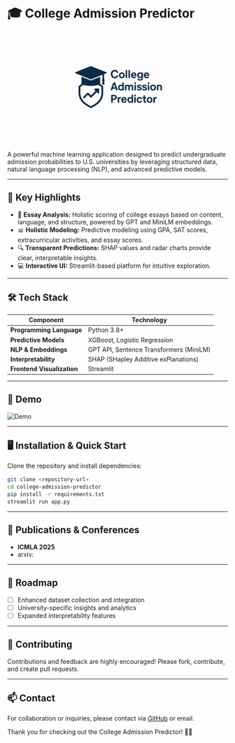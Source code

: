 # 🎓 College Admission Predictor
<p align="center">
  <img src="logo1.png" alt="College Admission Predictor Logo" width="250"/>
</p>

A powerful machine learning application designed to predict undergraduate admission probabilities to U.S. universities by leveraging structured data, natural language processing (NLP), and advanced predictive models.

---

## 🌟 Key Highlights

* 🚀 **Essay Analysis:** Holistic scoring of college essays based on content, language, and structure, powered by GPT and MiniLM embeddings.
* 📊 **Holistic Modeling:** Predictive modeling using GPA, SAT scores, extracurricular activities, and essay scores.
* 🔍 **Transparent Predictions:** SHAP values and radar charts provide clear, interpretable insights.
* 💻 **Interactive UI:** Streamlit-based platform for intuitive exploration.

---

## 🛠️ Tech Stack

| Component                  | Technology                              |
| -------------------------- | --------------------------------------- |
| **Programming Language**   | Python 3.8+                             |
| **Predictive Models**      | XGBoost, Logistic Regression            |
| **NLP & Embeddings**       | GPT API, Sentence Transformers (MiniLM) |
| **Interpretability**       | SHAP (SHapley Additive exPlanations)    |
| **Frontend Visualization** | Streamlit                               |

---

## 🎥 Demo

![Demo](path/to/demo.png)

---

## 🖥️ Installation & Quick Start

Clone the repository and install dependencies:

```bash
git clone <repository-url>
cd college-admission-predictor
pip install -r requirements.txt
streamlit run app.py
```

---

## 📖 Publications & Conferences

* **ICMLA 2025** 
* arxiv:

---

## 🚧 Roadmap

* [ ] Enhanced dataset collection and integration
* [ ] University-specific insights and analytics
* [ ] Expanded interpretability features

---

## 🤝 Contributing

Contributions and feedback are highly encouraged! Please fork, contribute, and create pull requests.

---

## 📫 Contact

For collaboration or inquiries, please contact via [GitHub](https://github.com/) or email.

Thank you for checking out the College Admission Predictor! 🎉🚀
